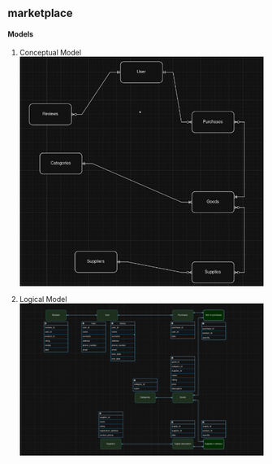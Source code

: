 ## marketplace

#### Models

1. Conceptual Model
![plot](models/imgs/conceptual.jpg)

2. Logical Model
![plot](models/imgs/logical.png)
